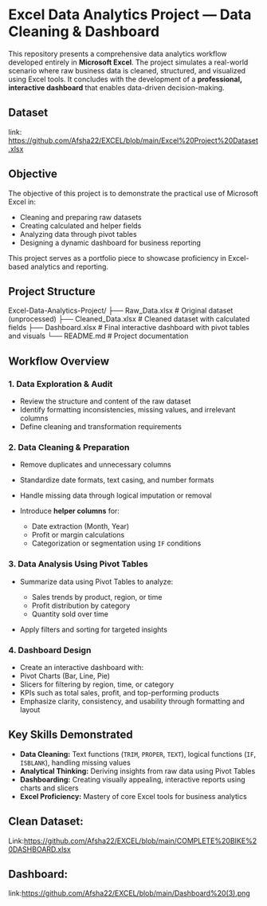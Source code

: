# Excel Data Analytics Project — Data Cleaning & Dashboard

This repository presents a comprehensive data analytics workflow developed entirely in **Microsoft Excel**. The project simulates a real-world scenario where raw business data is cleaned, structured, and visualized using Excel tools. It concludes with the development of a **professional, interactive dashboard** that enables data-driven decision-making.

## Dataset
link: https://github.com/Afsha22/EXCEL/blob/main/Excel%20Project%20Dataset.xlsx

## Objective

The objective of this project is to demonstrate the practical use of Microsoft Excel in:

* Cleaning and preparing raw datasets
* Creating calculated and helper fields
* Analyzing data through pivot tables
* Designing a dynamic dashboard for business reporting

This project serves as a portfolio piece to showcase proficiency in Excel-based analytics and reporting.

## Project Structure

 Excel-Data-Analytics-Project/
├── Raw_Data.xlsx         # Original dataset (unprocessed)
├── Cleaned_Data.xlsx     # Cleaned dataset with calculated fields
├── Dashboard.xlsx        # Final interactive dashboard with pivot tables and visuals
└── README.md             # Project documentation

##  Workflow Overview

### 1. Data Exploration & Audit

* Review the structure and content of the raw dataset
* Identify formatting inconsistencies, missing values, and irrelevant columns
* Define cleaning and transformation requirements

### 2. Data Cleaning & Preparation

* Remove duplicates and unnecessary columns
* Standardize date formats, text casing, and number formats
* Handle missing data through logical imputation or removal
* Introduce **helper columns** for:

  * Date extraction (Month, Year)
  * Profit or margin calculations
  * Categorization or segmentation using `IF` conditions

### 3. Data Analysis Using Pivot Tables

* Summarize data using Pivot Tables to analyze:

  * Sales trends by product, region, or time
  * Profit distribution by category
  * Quantity sold over time
* Apply filters and sorting for targeted insights

### 4. Dashboard Design

* Create an interactive dashboard with:
* Pivot Charts (Bar, Line, Pie)
* Slicers for filtering by region, time, or category
* KPIs such as total sales, profit, and top-performing products
* Emphasize clarity, consistency, and usability through formatting and layout

##  Key Skills Demonstrated

* **Data Cleaning:** Text functions (`TRIM`, `PROPER`, `TEXT`), logical functions (`IF`, `ISBLANK`), handling missing values
* **Analytical Thinking:** Deriving insights from raw data using Pivot Tables
* **Dashboarding:** Creating visually appealing, interactive reports using charts and slicers
* **Excel Proficiency:** Mastery of core Excel tools for business analytics

## Clean Dataset:
  Link:https://github.com/Afsha22/EXCEL/blob/main/COMPLETE%20BIKE%20DASHBOARD.xlsx

## Dashboard:
link:https://github.com/Afsha22/EXCEL/blob/main/Dashboard%20(3).png


